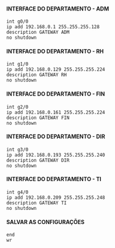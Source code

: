 

#### INTERFACE DO DEPARTAMENTO - ADM 
```
int g0/0
ip add 192.168.0.1 255.255.255.128
description GATEWAY ADM
no shutdown
```

#### INTERFACE DO DEPARTAMENTO - RH
```
int g1/0
ip add 192.168.0.129 255.255.255.224 
description GATEWAY RH
no shutdown
```

#### INTERFACE DO DEPARTAMENTO - FIN 
```
int g2/0
ip add 192.168.0.161 255.255.255.224
description GATEWAY FIN
no shutdown
```

#### INTERFACE DO DEPARTAMENTO - DIR 
```
int g3/0
ip add 192.168.0.193 255.255.255.240
description GATEWAY DIR
no shutdown
```

#### INTERFACE DO DEPARTAMENTO - TI 
```
int g4/0
ip add 192.168.0.209 255.255.255.248
description GATEWAY TI
no shutdown
```

#### SALVAR AS CONFIGURAÇÕES 
```
end
wr
```
